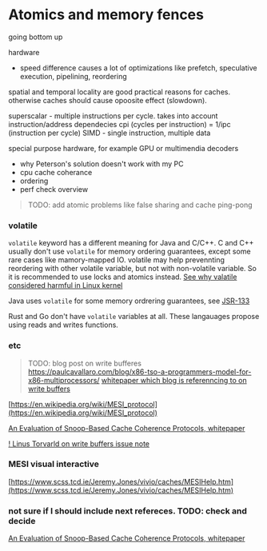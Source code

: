 # Atomics and memory fences

going bottom up

hardware
- speed difference causes a lot of optimizations like prefetch, speculative execution, pipelining, reordering

spatial and temporal locality are good practical reasons for caches. otherwise caches should cause opoosite effect (slowdown).

superscalar - multiple instructions per cycle. takes into account instruction/address dependecies 
cpi (cycles per instruction) = 1/ipc (instruction per cycle)
SIMD - single instruction, multiple data

special purpose hardware, for example GPU or multimendia decoders

- why Peterson's solution doesn't work with my PC
- cpu cache coherance
- ordering
- perf check overview


> TODO: add atomic problems like false sharing and cache ping-pong



### volatile

`volatile` keyword has a different meaning for Java and C/C++.
C and C++ usually don't use `volatile` for memory ordering guarantees, except some rare cases like mamory-mapped IO.
volatile may help prevennting reordering with other volatile variable, but not with non-volatile variable.
So it is recommended to use locks and atomics instead. 
[See why valatile considered harmful in Linux kernel](https://www.kernel.org/doc/html/latest/process/volatile-considered-harmful.html)

Java uses `volatile` for some memory ordrering guarantees, see [JSR-133](https://download.oracle.com/otndocs/jcp/memory_model-1.0-pfd-spec-oth-JSpec/)

Rust and Go don't have `volatile` variables at all. These langauages propose using reads and writes functions.



### etc

> TODO: blog post on write bufferes https://paulcavallaro.com/blog/x86-tso-a-programmers-model-for-x86-multiprocessors/
> [whitepaper which blog is referenncing to on write buffers](https://www.cl.cam.ac.uk/~pes20/weakmemory/cacm.pdf)


[https://en.wikipedia.org/wiki/MESI_protocol](https://en.wikipedia.org/wiki/MESI_protocol)


[An Evaluation of Snoop-Based Cache Coherence Protocols, whitepaper](http://hps.ece.utexas.edu/people/suleman/class_projects/pca_report.pdf)


[! Linus Torvarld on write buffers issue note](https://yarchive.net/comp/linux/store_buffer.html)


### MESI visual interactive 

[https://www.scss.tcd.ie/Jeremy.Jones/vivio/caches/MESIHelp.htm](https://www.scss.tcd.ie/Jeremy.Jones/vivio/caches/MESIHelp.htm)

### not sure if I should include next refereces. TODO: check and decide

[An Evaluation of Snoop-Based Cache Coherence Protocols, whitepaper](http://hps.ece.utexas.edu/people/suleman/class_projects/pca_report.pdf)
